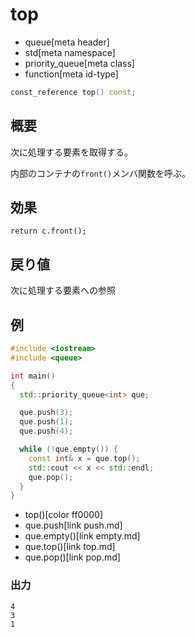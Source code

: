 # top
* queue[meta header]
* std[meta namespace]
* priority_queue[meta class]
* function[meta id-type]

```cpp
const_reference top() const;
```

## 概要
次に処理する要素を取得する。

内部のコンテナの`front()`メンバ関数を呼ぶ。


## 効果
`return c.front();`


## 戻り値
次に処理する要素への参照


## 例
```cpp example
#include <iostream>
#include <queue>

int main()
{
  std::priority_queue<int> que;

  que.push(3);
  que.push(1);
  que.push(4);

  while (!que.empty()) {
    const int& x = que.top();
    std::cout << x << std::endl;
    que.pop();
  }
}
```
* top()[color ff0000]
* que.push[link push.md]
* que.empty()[link empty.md]
* que.top()[link top.md]
* que.pop()[link pop.md]

### 出力
```
4
3
1
```


